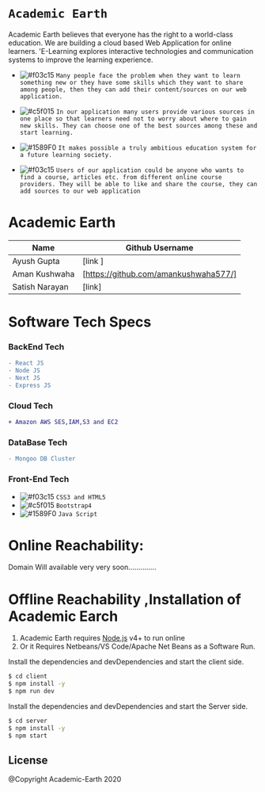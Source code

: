 # ``` Academic Earth ```
Academic Earth believes that everyone has the right to a world-class education. We are building  a cloud based Web Application for online learners. 'E-Learning explores interactive technologies and communication systems to improve the learning experience. 
   - ![#f03c15](https://via.placeholder.com/15/f03c15/000000?text=+) `Many people face the problem when they want to learn something new or they have some skills which they want to share among people, then they can add their content/sources on our web application.`

  -  ![#c5f015](https://via.placeholder.com/15/c5f015/000000?text=+) `In our application many users provide various sources in one place so that learners need not to worry about where to gain new skills. They can choose one of the best sources among these and start learning.`

  - ![#1589F0](https://via.placeholder.com/15/1589F0/000000?text=+) `It makes possible a truly ambitious education system for a future learning society.`
  - ![#f03c15](https://via.placeholder.com/15/f03c15/000000?text=+) `Users of our application could be anyone who wants to find a course, articles etc. from different online course providers. They will be able to like and share the course, they can add sources to our web application`
   
  
  
# Academic Earth 
| Name | Github Username |
| ------ | ------ |
| Ayush Gupta | [link ] |
| Aman Kushwaha | [https://github.com/amankushwaha577/] |
| Satish Narayan  | [link] |
 

# Software Tech Specs
### BackEnd Tech
```diff
- React JS
- Node JS
- Next JS
- Express JS
````
### Cloud Tech
```diff
+ Amazon AWS SES,IAM,S3 and EC2
```

### DataBase Tech
 ```diff
- Mongoo DB Cluster
```
 
### Front-End Tech
- ![#f03c15](https://via.placeholder.com/15/f03c15/000000?text=+) `CSS3 and HTML5`
- ![#c5f015](https://via.placeholder.com/15/c5f015/000000?text=+) `Bootstrap4`
- ![#1589F0](https://via.placeholder.com/15/1589F0/000000?text=+) `Java Script`

# Online Reachability:
Domain Will available very very soon..............

# Offline Reachability ,Installation of Academic Earch
1. Academic Earth requires [Node.js](https://nodejs.org/) v4+ to run online
2. Or it Requires Netbeans/VS Code/Apache Net Beans as a Software Run.

Install the dependencies and devDependencies and start the client side.
```sh
$ cd client
$ npm install -y
$ npm run dev
```

Install the dependencies and devDependencies and start the Server side.
```sh
$ cd server
$ npm install -y
$ npm start
```

License
----
@Copyright Academic-Earth  2020
